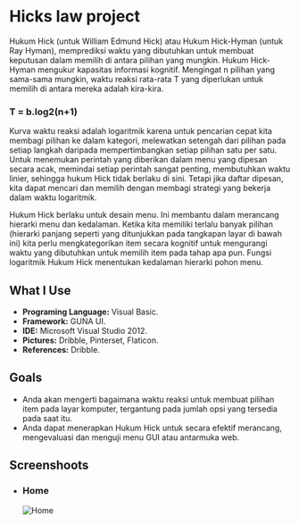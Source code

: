 # Hicks law project

<p>Hukum Hick (untuk William Edmund Hick) atau Hukum Hick-Hyman  (untuk Ray Hyman), memprediksi waktu yang dibutuhkan untuk membuat keputusan dalam memilih di antara pilihan yang mungkin. Hukum Hick-Hyman mengukur kapasitas informasi kognitif. Mengingat  n  pilihan yang sama-sama mungkin, waktu reaksi rata-rata  T yang diperlukan untuk memilih di antara mereka adalah kira-kira.</p>
<h3><b>T = b.log2(n+1)</b></h3>
<p>Kurva waktu reaksi adalah logaritmik karena untuk pencarian cepat kita membagi pilihan ke dalam kategori, melewatkan setengah dari pilihan pada setiap langkah daripada mempertimbangkan setiap pilihan satu per satu. Untuk menemukan perintah yang diberikan dalam menu yang dipesan secara acak, memindai setiap perintah sangat penting, membutuhkan waktu linier, sehingga hukum Hick tidak berlaku di sini. Tetapi jika daftar dipesan, kita dapat mencari dan memilih dengan membagi strategi yang bekerja dalam waktu logaritmik.</p>
<p>Hukum Hick berlaku untuk desain menu. Ini membantu dalam merancang hierarki menu dan kedalaman. Ketika kita memiliki terlalu banyak pilihan (hierarki panjang seperti yang ditunjukkan pada tangkapan layar di bawah ini) kita perlu mengkategorikan item secara kognitif untuk mengurangi waktu yang dibutuhkan untuk memilih item pada tahap apa pun. Fungsi logaritmik Hukum Hick menentukan kedalaman hierarki pohon menu.</p>

<h2>What I Use</h2>
<ul>
    <li><b>Programing Language:</b> Visual Basic.</li>
    <li><b>Framework:</b> GUNA UI.</li>
    <li><b>IDE:</b> Microsoft Visual Studio 2012.</li>
    <li><b>Pictures:</b> Dribble, Pinterset, Flaticon.</li>
    <li><b>References:</b> Dribble.</li>
</ul>

<h2>Goals</h2>
<ul>
    <li>Anda akan mengerti bagaimana waktu reaksi untuk membuat pilihan item pada layar komputer, tergantung pada jumlah opsi yang tersedia pada saat itu.</li>
    <li>Anda dapat menerapkan Hukum Hick untuk secara efektif merancang, mengevaluasi dan menguji menu GUI atau antarmuka web.</li>
</ul>

<h2>Screenshoots</h2>
<ul>
    <li>
        <h3>Home</h3>
        <img src="https://user-images.githubusercontent.com/84588706/152720377-f600cdc0-1989-40c8-8384-cc2d78e0af4c.jpg"
            alt="Home">
    </li>
<!--    <li>
        <h3>Guide</h3>
        <img src="https://user-images.githubusercontent.com/84588706/152720409-4e60ab1d-2519-43fc-a10a-1bce93cafb60.jpg"
            alt="Guide">
    </li>
    <li>
        <h3>Game</h3>
        <img src="https://user-images.githubusercontent.com/84588706/152720426-887c7bdc-2047-4c16-b789-3ffeb67fc3f9.jpg"
            alt="Game">
    </li>
    <li>
        <h3>Gameplay</h3>
        <img src="https://user-images.githubusercontent.com/84588706/152720442-530e5bb7-44b7-45ae-8b3b-aada6631267b.jpg"
            alt="Gameplay">
    </li>
    <li>
        <h3>Result</h3>
        <img src="https://user-images.githubusercontent.com/84588706/152720465-a805d010-22ad-4e30-9243-4bcd2dba3f95.jpg"
            alt="Result">
    </li> -->
</ul>
